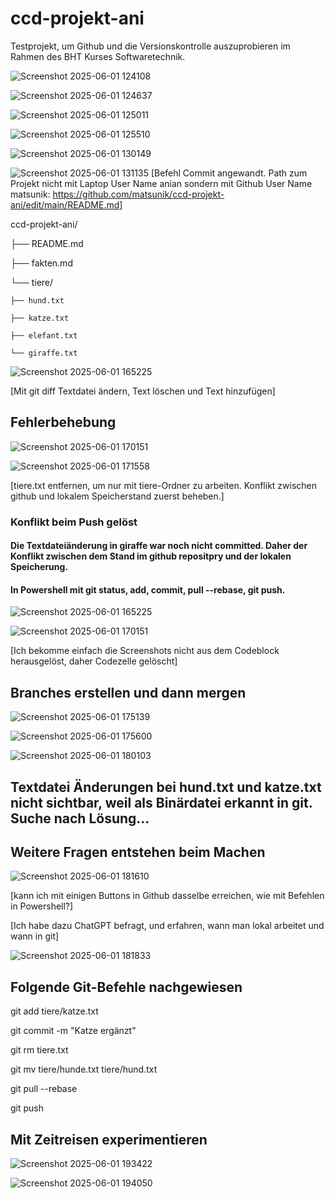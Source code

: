 # ccd-projekt-ani
Testprojekt, um Github und die Versionskontrolle auszuprobieren im Rahmen des BHT Kurses Softwaretechnik.

![Screenshot 2025-06-01 124108](https://github.com/user-attachments/assets/9db349db-40e3-486f-a64f-36cac3937a94)

![Screenshot 2025-06-01 124637](https://github.com/user-attachments/assets/70e1f1cf-7ae9-4d4c-b97c-517bb97f6b66)

![Screenshot 2025-06-01 125011](https://github.com/user-attachments/assets/a6e0d4b7-fd5b-4f5b-aaf8-45610659dc1c)

![Screenshot 2025-06-01 125510](https://github.com/user-attachments/assets/fcb95608-7c47-4e37-877d-95b690fe7e44)

![Screenshot 2025-06-01 130149](https://github.com/user-attachments/assets/01943818-22e3-4877-87ef-f42790325880)

![Screenshot 2025-06-01 131135](https://github.com/user-attachments/assets/14f9a4fe-d7a3-4217-885d-fd843e537917)
[Befehl Commit angewandt. Path zum Projekt nicht mit Laptop User Name anian sondern mit Github User Name matsunik: https://github.com/matsunik/ccd-projekt-ani/edit/main/README.md]

ccd-projekt-ani/

├── README.md

├── fakten.md

└── tiere/

    ├── hund.txt
    
    ├── katze.txt
    
    ├── elefant.txt
    
    └── giraffe.txt

    
![Screenshot 2025-06-01 165225](https://github.com/user-attachments/assets/20eea0c9-e3e7-4183-9a0c-a7ada46247a0)

[Mit git diff Textdatei ändern, Text löschen und Text hinzufügen]

## Fehlerbehebung

![Screenshot 2025-06-01 170151](https://github.com/user-attachments/assets/70ea5e57-5af3-4b9b-a36a-7a0c578d8dee)

![Screenshot 2025-06-01 171558](https://github.com/user-attachments/assets/a0e05b65-8694-455f-a304-0c2d8b4a1d7b)

[tiere.txt entfernen, um nur mit tiere-Ordner zu arbeiten. Konflikt zwischen github und lokalem Speicherstand zuerst beheben.]

###  Konflikt beim Push gelöst
#### Die Textdateiänderung in giraffe war noch nicht committed. Daher der Konflikt zwischen dem Stand im github repositpry und der lokalen Speicherung. 
#### In Powershell mit git status, add, commit, pull --rebase, git push.

![Screenshot 2025-06-01 165225](https://github.com/user-attachments/assets/5099aa8b-eaf7-4132-911a-2213596b81fc)

![Screenshot 2025-06-01 170151](https://github.com/user-attachments/assets/4a9e9a56-8fd2-4019-87ef-adecd6738800)

[Ich bekomme einfach die Screenshots nicht aus dem Codeblock herausgelöst, daher Codezelle gelöscht]

## Branches erstellen und dann mergen

![Screenshot 2025-06-01 175139](https://github.com/user-attachments/assets/02638502-7b2a-45bb-815c-db613c889e68)

![Screenshot 2025-06-01 175600](https://github.com/user-attachments/assets/05097f7e-b385-4fc6-90f2-e844f1256ee4)

![Screenshot 2025-06-01 180103](https://github.com/user-attachments/assets/0c37d576-9f0b-4559-be3b-600e3728c7cf)

## Textdatei Änderungen bei hund.txt und katze.txt nicht sichtbar, weil als Binärdatei erkannt in git. Suche nach Lösung...

## Weitere Fragen entstehen beim Machen

![Screenshot 2025-06-01 181610](https://github.com/user-attachments/assets/f002093e-d058-4660-bf68-34a76da84724)

[kann ich mit einigen Buttons in Github dasselbe erreichen, wie mit Befehlen in Powershell?]

[Ich habe dazu ChatGPT befragt, und erfahren, wann man lokal arbeitet und wann in git]

![Screenshot 2025-06-01 181833](https://github.com/user-attachments/assets/82b63266-9be0-418c-a5d4-44d04f67e950)

## Folgende Git-Befehle nachgewiesen

git add tiere/katze.txt

git commit -m "Katze ergänzt"

git rm tiere.txt

git mv tiere/hunde.txt tiere/hund.txt

git pull --rebase

git push

## Mit Zeitreisen experimentieren

![Screenshot 2025-06-01 193422](https://github.com/user-attachments/assets/9d87384a-2009-4e2b-96ef-864693dcbce7)

![Screenshot 2025-06-01 194050](https://github.com/user-attachments/assets/477d9488-47da-4ae2-a687-2881c94e05b2)
